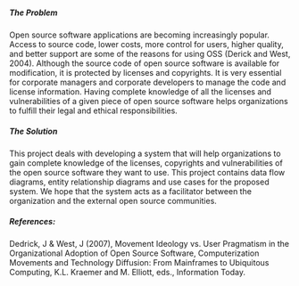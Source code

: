 ##### The Problem

Open source software applications are becoming increasingly popular. Access to source code, lower costs, more control for users, higher quality, and better support are some of the reasons for using OSS (Derick and West, 2004). Although the source code of open source software is available for modification, it is protected by licenses and copyrights. It is very essential for corporate managers and corporate developers to manage the code and license information. Having complete knowledge of all the licenses and vulnerabilities of a given piece of open source software helps organizations to fulfill their legal and ethical responsibilities.

##### The Solution

This project deals with developing a system that will help organizations to gain complete knowledge of the licenses, copyrights and vulnerabilities of the open source software they want to use. This project contains data flow diagrams, entity relationship diagrams and use cases for the proposed system. We hope that the system acts as a facilitator between the organization and the external open source communities.

##### References:

Dedrick, J & West, J (2007), Movement Ideology vs. User Pragmatism in the Organizational Adoption of Open Source Software, Computerization Movements and Technology Diffusion: From Mainframes to Ubiquitous Computing, K.L. Kraemer and M. Elliott, eds., Information Today.

